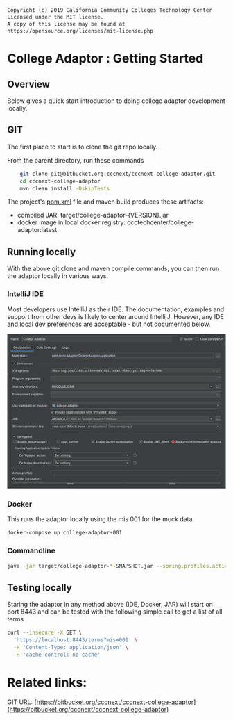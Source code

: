 ```
Copyright (c) 2019 California Community Colleges Technology Center
Licensed under the MIT license.
A copy of this license may be found at https://opensource.org/licenses/mit-license.php
```

# College Adaptor : Getting Started


## Overview

Below gives a quick start introduction to doing college adaptor development locally.


## GIT

The first place to start is to clone the git repo locally.

From the parent directory, run these commands

```bash
    git clone git@bitbucket.org:cccnext/cccnext-college-adaptor.git
    cd cccnext-college-adaptor
    mvn clean install -DskipTests
```

The project's [pom.xml](pom.xml) file and maven build produces these artifacts:

- compiled JAR: target/college-adaptor-{VERSION}.jar
- docker image in local docker registry: ccctechcenter/college-adaptor:latest


## Running locally

With the above git clone and maven compile commands, you can then run the adaptor locally in various ways.

### IntelliJ IDE

Most developers use IntelliJ as their IDE.  The documentation, examples and support from other devs is likely to center around IntellijJ.  However, any IDE and local dev preferences are acceptable - but not documented below.

![ingellij-config.png](ingellij-config.png)


### Docker

This runs the adaptor locally using the mis 001 for the mock data.

```bash
docker-compose up college-adaptor-001
```

### Commandline

```bash
java -jar target/college-adaptor-*-SNAPSHOT.jar --spring.profiles.active=dev,001  --encrypt.key=ThisIsNotTheActualKey
```

## Testing locally

Staring the adaptor in any method above (IDE, Docker, JAR) will start on port 8443 and can be tested with the following simple call to get a list of all terms

```bash
curl --insecure -X GET \
  'https://localhost:8443/terms?mis=001' \
  -H 'Content-Type: application/json' \
  -H 'cache-control: no-cache'
```


# Related links:

GIT URL: [https://bitbucket.org/cccnext/cccnext-college-adaptor](https://bitbucket.org/cccnext/cccnext-college-adaptor)

